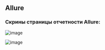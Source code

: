 ## Allure
### Скрины страницы отчетности Allure:

![image](http://joxi.ru/eAOjqDdCvWJjG2)

![image](http://joxi.ru/D2Ppj8Ltwg7zL2)
